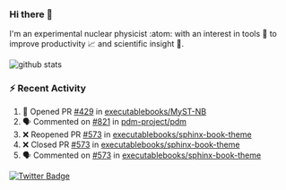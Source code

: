 ### Hi there 👋 

I'm an experimental nuclear physicist :atom: with an interest in tools :wrench: to improve productivity :chart_with_upwards_trend: and scientific insight :telescope:.

![github stats](https://github-readme-stats.vercel.app/api?username=agoose77&show_icons=true&hide_rank=true&hide_title=true&bg_color=30,e76445,904e95&text_color=efe3ec&icon_color=efe3ec)
<!--
**agoose77/agoose77** is a ✨ _special_ ✨ repository because its `README.md` (this file) appears on your GitHub profile.

Here are some ideas to get you started:

- 🔭 I’m currently working on ...
- 🌱 I’m currently learning ...
- 👯 I’m looking to collaborate on ...
- 🤔 I’m looking for help with ...
- 💬 Ask me about ...
- 📫 How to reach me: ...
- 😄 Pronouns: ...
- ⚡ Fun fact: ...
-->

### :zap: Recent Activity
<!--START_SECTION:activity-->
1. 💪 Opened PR [#429](https://github.com/executablebooks/MyST-NB/pull/429) in [executablebooks/MyST-NB](https://github.com/executablebooks/MyST-NB)
2. 🗣 Commented on [#821](https://github.com/pdm-project/pdm/issues/821) in [pdm-project/pdm](https://github.com/pdm-project/pdm)
3. ❌ Reopened PR [#573](https://github.com/executablebooks/sphinx-book-theme/pull/573) in [executablebooks/sphinx-book-theme](https://github.com/executablebooks/sphinx-book-theme)
4. ❌ Closed PR [#573](https://github.com/executablebooks/sphinx-book-theme/pull/573) in [executablebooks/sphinx-book-theme](https://github.com/executablebooks/sphinx-book-theme)
5. 🗣 Commented on [#573](https://github.com/executablebooks/sphinx-book-theme/issues/573) in [executablebooks/sphinx-book-theme](https://github.com/executablebooks/sphinx-book-theme)
<!--END_SECTION:activity-->


[![Twitter Badge](https://img.shields.io/twitter/follow/agoose77?style=flat-square&logo=Twitter&logoColor=white&color=cornflowerblue)](https://twitter.com/agoose77)
